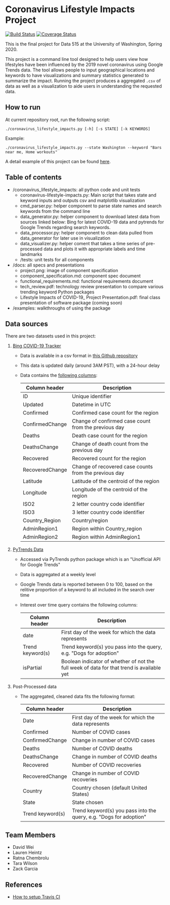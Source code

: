 # Coronavirus Lifestyle Impacts Project

[![Build Status](https://travis-ci.org/TaraWilson17/CoronavirusLifestyleImpacts.svg?branch=master)](https://travis-ci.org/TaraWilson17/CoronavirusLifestyleImpacts)
[![Coverage Status](https://coveralls.io/repos/github/TaraWilson17/CoronavirusLifestyleImpacts/badge.svg?branch=master)](https://coveralls.io/github/TaraWilson17/CoronavirusLifestyleImpacts?branch=master)

This is the final project for Data 515 at the University of Washington, Spring 2020.  

This project is a command line tool designed to help users view how lifestyles have been influenced by the 2019 novel coronavirus using Google Trends data. The tool allows people to input geographical locations and keywords to have visualizations and summary statistics generated to summarize the impact. Running the project produces a aggregated `.csv` of data as well as a visualization to aide users in understanding the requested data.   

## How to run

At current repository root, run the following script:
```
./coronavirus_lifestyle_impacts.py [-h] [-s STATE] [-k KEYWORDS]
```

Example:
```
./coronavirus_lifestyle_impacts.py --state Washington --keyword "Bars near me, Home workouts"
```

A detail example of this project can be found [here](/examples/example_of_coronavirus_lifestyle_impacts_package.ipynb).

## Table of contents  
* /coronavirus_lifestyle_impacts: all python code and unit tests
   * coronavirus-lifestyle-impacts.py: Main script that takes state and keyword inputs and outputs csv and matplotlib visualization
   * cmd_parser.py: helper component to parse state names and search keywords from the command line
   * data_generator.py: helper component to download latest data from sources linked below: Bing for latest COVID-19 data and pytrends for Google Trends regarding search keywords.
   * data_processor.py: helper component to clean data pulled from data_generator for later use in visualization
   * data_visualizer.py: helper coment that takes a time series of pre-processed data and plots it with appropriate labels and time landmarks
   * /tests: unit tests for all components
* /docs: all specs and presentations
   * project.png: image of component specification
   * component_specification.md: component spec document
   * functional_requirements.md: functional requirements document
   * tech_review.pdf: technology review presentation to compare various trending keyword Python packages
   * Lifestyle Impacts of COVID-19_ Project Presentation.pdf: final class presentation of software package (coming soon)
* /examples: walkthroughs of using the package

## Data sources

There are two datasets used in this project:  
1. [Bing COVID-19 Tracker](www.bing.com/covid)
    * Data is available in a csv format in [this Github repository](https://github.com/microsoft/Bing-COVID-19-Data)  
    * This data is updated daily (around 3AM PST), with a 24-hour delay
    * Data contains the [following columns](https://github.com/microsoft/Bing-COVID-19-Data/tree/master/data):

        |Column header | Description |
        |---|---|
        |ID | Unique identifier |
        |Updated| Datetime in UTC |
        |Confirmed | Confirmed case count for the region |
        |ConfirmedChange| Change of confirmed case count from the previous day |
        |Deaths| Death case count for the region |
        |DeathsChange| Change of death count from the previous day |
        |Recovered| Recovered count for the region |
        |RecoveredChange| Change of recovered case counts from the previous day |
        |Latitude| Latitude of the centroid of the region |
        |Longitude| Longitude of the centroid of the region |
        |ISO2| 2 letter country code identifier |
        |ISO3| 3 letter country code identifier |
        |Country_Region| Country/region |
        |AdminRegion1| Region within Country_region |
        |AdminRegion2| Region within AdminRegion1 |

2. [PyTrends Data](https://pypi.org/project/pytrends/)
    * Accessed via PyTrends python package which is an "Unofficial API for Google Trends"
    * Data is aggregated at a weekly level
    * Google Trends data is reported between 0 to 100, based on the relitive proportion of a keyword to all included in the search over time
    * Interest over time query contains the following columns:  

        | Column header | Description |
        | --- | --- |
        | date | First day of the week for which the data represents |
        | Trend keyword(s) | Trend keyword(s) you pass into the query, e.g. "Dogs for adoption" |
        | isPartial | Boolean indicator of whether of not the full week of data for that trend is available yet |

3. Post-Processed data  
    * The aggregated, cleaned data fits the following format:  

        | Column header | Description |
        | --- | --- |
        | Date | First day of the week for which the data represents |
        | Confirmed | Number of COVID cases |
        | ConfirmedChange | Change in number of COVID cases |
        | Deaths | Number of COVID deaths |
        | DeathsChange | Change in number of COVID deaths |
        | Recovered | Number of COVID recoveries |
        | RecoveredChange | Change in number of COVID recoveries |
        | Country | Country chosen (default United States) |
        | State | State chosen |
        | Trend keyword(s) | Trend keyword(s) you pass into the query, e.g. "Dogs for adoption" |


## Team Members  
* David Wei  
* Lauren Heintz  
* Ratna Chembrolu   
* Tara Wilson  
* Zack Garcia  

## References
- [How to setup Travis CI](https://github.com/dacb/codebase)
